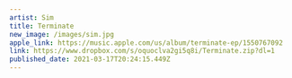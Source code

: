 ```yaml
---
artist: Sim
title: Terminate
new_image: /images/sim.jpg
apple_link: https://music.apple.com/us/album/terminate-ep/1550767092
link: https://www.dropbox.com/s/oquoclva2gi5q8i/Terminate.zip?dl=1
published_date: 2021-03-17T20:24:15.449Z
---
```

